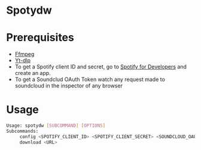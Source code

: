 # Spotydw

# Prerequisites
- [Ffmpeg](https://ffmpeg.org)
- [Yt-dlp](https://github.com/yt-dlp/yt-dlp)
- To get a Spotify client ID and secret, go to [Spotify for Developers](https://developer.spotify.com/dashboard/applications) and create an app.
- To get a Soundclud OAuth Token watch any request made to soundcloud in the inspector of any browser
# Usage
```bash
Usage: spotydw [SUBCOMMAND] [OPTIONS]
Subcommands:
     config <SPOTIFY_CLIENT_ID> <SPOTIFY_CLIENT_SECRET> <SOUNDCLOUD_OAUT_TOKEN>
     download <URL>
```
